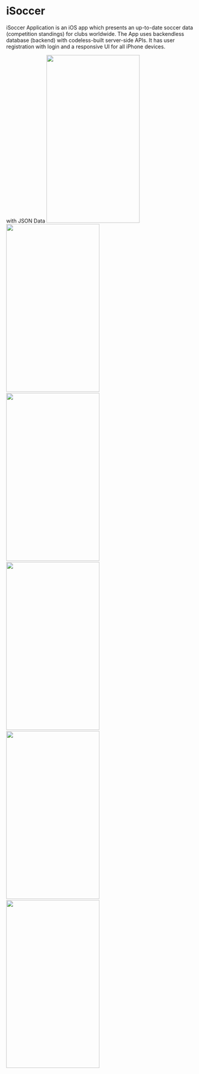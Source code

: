 # iSoccer

iSoccer Application is an iOS app which presents an up-to-date soccer data (competition standings) for clubs worldwide. 
The App uses backendless database (backend) with codeless-built server-side APIs.
It has user registration with login and a responsive UI for all iPhone devices.

with JSON Data
<img src="https://user-images.githubusercontent.com/48488596/60681337-91825980-9e97-11e9-85c5-ceccb32ef0e9.png" width=250 height=450/>&emsp;
<img src="https://user-images.githubusercontent.com/48488596/60681338-91825980-9e97-11e9-8a9a-c51eb82ebb47.png" width=250 height=450/>&emsp;
<img src="https://user-images.githubusercontent.com/48488596/60681339-91825980-9e97-11e9-9cd5-e7b31e89de17.png" width=250 height=450/>&emsp;
<img src="https://user-images.githubusercontent.com/48488596/60681341-921af000-9e97-11e9-92cf-2dfe6c90af7d.png" width=250 height=450/>&emsp;
<img src="https://user-images.githubusercontent.com/48488596/60681344-921af000-9e97-11e9-8267-b5e6612c739b.png" width=250 height=450/>&emsp;
<img src="https://user-images.githubusercontent.com/48488596/60681346-92b38680-9e97-11e9-91e5-890e93cc5707.png" width=250 height=450/>&emsp;
